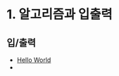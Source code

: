 # 1. 알고리즘과 입출력

## 입/출력
- [Hello World](https://github.com/jaehui327/CPlusAlgorithm/blob/master/CHAPTER1/2557_HelloWorld.cpp)
- 